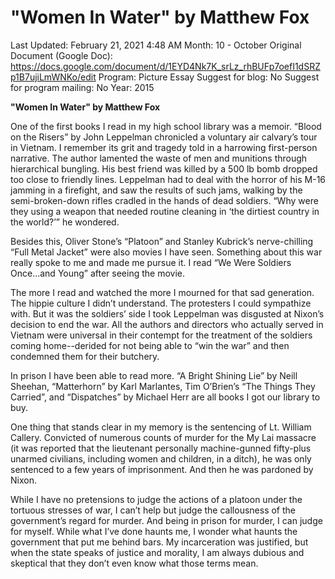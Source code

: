 # "Women In Water" by Matthew Fox

Last Updated: February 21, 2021 4:48 AM
Month: 10 - October
Original Document (Google Doc): https://docs.google.com/document/d/1EYD4Nk7K_srLz_rhBUFp7oefI1dSRZp1B7ujiLmWNKo/edit
Program: Picture Essay
Suggest for blog: No
Suggest for program mailing: No
Year: 2015

**"Women In Water" by Matthew Fox**

One of the first books I read in my high school library was a memoir. “Blood on the Risers” by John Leppelman chronicled a voluntary air calvary’s tour in Vietnam. I remember its grit and tragedy told in a harrowing first-person narrative. The author lamented the waste of men and munitions through hierarchical bungling. His best friend was killed by a 500 lb bomb dropped too close to friendly lines. Leppelman had to deal with the horror of his M-16 jamming in a firefight, and saw the results of such jams, walking by the semi-broken-down rifles cradled in the hands of dead soldiers. “Why were they using a weapon that needed routine cleaning in ‘the dirtiest country in the world?’” he wondered.

Besides this, Oliver Stone’s “Platoon” and Stanley Kubrick’s nerve-chilling “Full Metal Jacket” were also movies I have seen. Something about this war really spoke to me and made me pursue it. I read “We Were Soldiers Once...and Young” after seeing the movie.

The more I read and watched the more I mourned for that sad generation. The hippie culture I didn’t understand. The protesters I could sympathize with. But it was the soldiers’ side I took Leppelman was disgusted at Nixon’s decision to end the war. All the authors and directors who actually served in Vietnam were universal in their contempt for the treatment of the soldiers coming home--derided for not being able to “win the war” and then condemned them for their butchery.

In prison I have been able to read more. “A Bright Shining Lie” by Neill Sheehan, “Matterhorn” by Karl Marlantes, Tim O’Brien’s “The Things They Carried”, and “Dispatches” by Michael Herr are all books I got our library to buy.

One thing that stands clear in my memory is the sentencing of Lt. William Callery. Convicted of numerous counts of murder for the My Lai massacre (it was reported that the lieutenant personally machine-gunned fifty-plus unarmed civilians, including women and children, in a ditch), he was only sentenced to a few years of imprisonment. And then he was pardoned by Nixon.

While I have no pretensions to judge the actions of a platoon under the tortuous stresses of war, I can’t help but judge the callousness of the government’s regard for murder. And being in prison for murder, I can judge for myself. While what I’ve done haunts me, I wonder what haunts the government that put me behind bars. My incarceration was justified, but when the state speaks of justice and morality, I am always dubious and skeptical that they don’t even know what those terms mean.